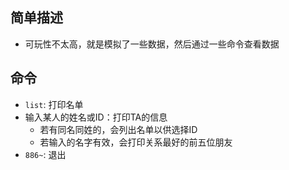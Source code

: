 ## 简单描述

- 可玩性不太高，就是模拟了一些数据，然后通过一些命令查看数据

## 命令

- `list`: 打印名单
- 输入某人的姓名或ID：打印TA的信息
    - 若有同名同姓的，会列出名单以供选择ID
    - 若输入的名字有效，会打印关系最好的前五位朋友
- `886~`: 退出
